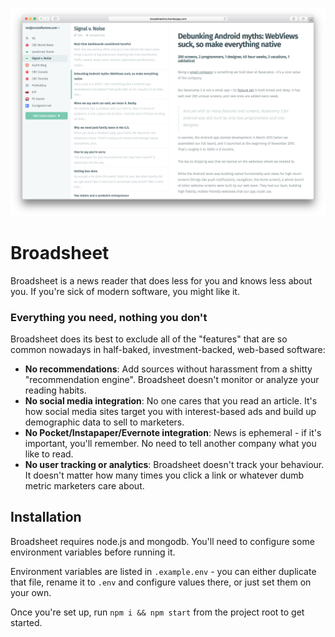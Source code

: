 ![screenshot](public/screenshot.png)

# Broadsheet

Broadsheet is a news reader that does less for you and knows less about you. If you're sick of modern software, you might like it.

### Everything you need, nothing you don't

Broadsheet does its best to exclude all of the "features" that are so common nowadays in half-baked, investment-backed, web-based software:

- **No recommendations**: Add sources without harassment from a shitty "recommendation engine". Broadsheet doesn't monitor or analyze your reading habits.
- **No social media integration**: No one cares that you read an article. It's how social media sites target you with interest-based ads and build up demographic data to sell to marketers.
- **No Pocket/Instapaper/Evernote integration**: News is ephemeral - if it's important, you'll remember. No need to tell another company what you like to read.
- **No user tracking or analytics**: Broadsheet doesn't track your behaviour. It doesn't matter how many times you click a link or whatever dumb metric marketers care about.

## Installation

Broadsheet requires node.js and mongodb. You'll need to configure some environment variables before running it.

Environment variables are listed in `.example.env` - you can either duplicate that file, rename it to `.env` and configure values there, or just set them on your own.

Once you're set up, run `npm i && npm start` from the project root to get started.
